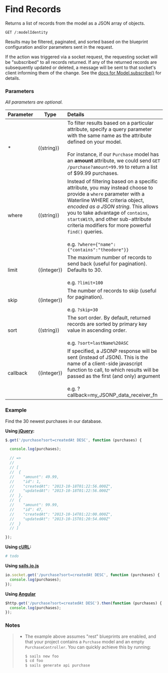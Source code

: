 # Find Records

Returns a list of records from the model as a JSON array of objects.

```http
GET /:modelIdentity
```

Results may be filtered, paginated, and sorted based on the blueprint configuration and/or parameters sent in the request.

If the action was triggered via a socket request, the requesting socket will be "subscribed" to all records returned.  If any of the returned records are subsequently updated or deleted, a message will be sent to that socket's client informing them of the change.  See the [docs for Model.subscribe()](https://github.com/balderdashy/sails-docs/blob/master/reference/ModelMethods.md#subscriberequestrecordscontexts) for details.


### Parameters

_All parameters are optional._

 Parameter      | Type         | Details
 -------------- | ------------ |:---------------------------------
 *              | ((string))   | To filter results based on a particular attribute, specify a query parameter with the same name as the attribute defined on your model. <br/> <br/> For instance, if our `Purchase` model has an **amount** attribute, we could send `GET /purchase?amount=99.99` to return a list of $99.99 purchases.
 where          | ((string))   | Instead of filtering based on a specific attribute, you may instead choose to provide a `where` parameter with a Waterline WHERE criteria object, _encoded as a JSON string_.  This allows you to take advantage of `contains`, `startsWith`, and other sub-attribute criteria modifiers for more powerful `find()` queries. <br/> <br/> e.g. `?where={"name":{"contains":"theodore"}}`
 limit          | ((integer))  | The maximum number of records to send back (useful for pagination). Defaults to 30. <br/> <br/> e.g. `?limit=100`
 skip           | ((integer))  | The number of records to skip (useful for pagination). <br/> <br/> e.g. `?skip=30`
 sort           | ((string))   | The sort order. By default, returned records are sorted by primary key value in ascending order. <br/> <br/> e.g. `?sort=lastName%20ASC`
 callback       | ((integer))  | If specified, a JSONP response will be sent (instead of JSON).  This is the name of a client-side javascript function to call, to which results will be passed as the first (and only) argument <br/> <br/> e.g. ?callback=my_JSONP_data_receiver_fn



### Example

Find the 30 newest purchases in our database.


**Using [jQuery]():**

```javascript
$.get('/purchase?sort=createdAt DESC', function (purchases) {

  console.log(purchases);

  // =>
  //
  // [
  //  {
  //    "amount": 49.99,
  //    "id": 1,
  //    "createdAt": "2013-10-18T01:22:56.000Z",
  //    "updatedAt": "2013-10-18T01:22:56.000Z"
  //  },
  //  {
  //    "amount": 99.99,
  //    "id": 47,
  //    "createdAt": "2013-10-14T01:22:00.000Z",
  //    "updatedAt": "2013-10-15T01:20:54.000Z"
  //  }
  // ]

});
```

**Using [cURL]():**

```bash
# todo
```


**Using [sails.io.js]()**

```javascript
io.socket.get('/purchase?sort=createdAt DESC', function (purchases) {
  console.log(purchases);
});
```

**Using [Angular]()**

```javascript
$http.get('/purchase?sort=createdAt DESC').then(function (purchases) {
  console.log(purchases);
});
```



### Notes

> + The example above assumes "rest" blueprints are enabled, and that your project contains a `Purchase` model and an empty `PurchaseController`.  You can quickly achieve this by running:
>
>   ```bash
>   $ sails new foo
>   $ cd foo
>   $ sails generate api purchase
>   ```

<!--

  Actually it is now
  ~mike

> Unlike earlier versions of Sails, a socket is *not* automatically subscribed to the "class room" for a model as a result of running the "find" blueprint.  Therefore, it will not be alerted when a new instance of that model is created.  This behavior can be changed by setting the `autoWatch` property to `true` in `/config/blueprints.js`.
-->

<docmeta name="uniqueID" value="Find290807">
<docmeta name="displayName" value="Find Records">

